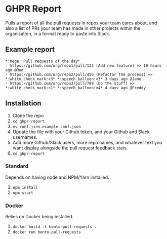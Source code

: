 # GHPR Report

Pulls a report of all the pull requests in repos your team cares about, and also a list of PRs your team has made in other projects within the organisation, in a format ready to paste into Slack.

## Example report

```
*:mega: Pull requests of the day*
- https://github.com/org/repo1/pull/123 (Add new feature) => 19 hours ago @Rod
- https://github.com/org/repo2/pull/456 (Refactor the process) => *:white_check_mark:×3* *:speech_balloon:×3* 3 days ago @Jane
- https://github.com/org/repo3/pull/789 (Do the stuff) => *:white_check_mark:×1* *:speech_balloon:×4* 4 days ago @Freddy
```

## Installation

1. Clone the repo
1. `cd ghpr-report`
1. `mv conf.json.example conf.json`
1. Update the file with your Github token, and your Github and Slack usernames.
1. Add more Github/Slack users, more repo names, and whatever text you want display alongside the pull request feedback stats.
1. `cd ghpr-report`

### Standard

Depends on having node and NPM/Yarn installed.

1. `npm install`
1. `npm start`

### Docker

Relies on Docker being installed.

1. `docker build -t bento-pull-requests .`
1. `docker run bento-pull-requests`
